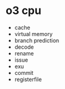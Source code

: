 # o3 cpu   

- cache   
- virtual memory   
- branch prediction  
- decode   
- rename   
- issue   
- exu   
- commit   
- registerfile

